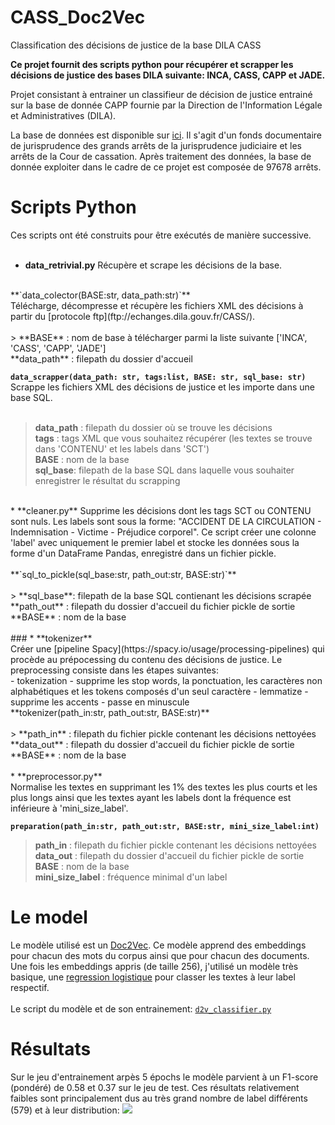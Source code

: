 # CASS_Doc2Vec
Classification des décisions de justice de la base DILA CASS

**Ce projet fournit des scripts python pour récupérer et scrapper les décisions de justice des bases DILA suivante: INCA, CASS, CAPP et JADE.**

Projet consistant à entrainer un classifieur de décision de justice entrainé sur la base de donnée CAPP fournie par la Direction de l'Information Légale et Administratives (DILA).

La base de données est disponible sur [ici](https://www.data.gouv.fr/fr/datasets/CASS/#_). Il s'agit d'un fonds documentaire de jurisprudence des grands arrêts de la jurisprudence judiciaire et les arrêts de la Cour de cassation. Après traitement des données, la base de donnée exploiter dans le cadre de ce projet est composée de 97678 arrêts.

# Scripts Python

Ces scripts ont été construits pour être exécutés de manière successive. <br>
<br>
* **data_retrivial.py**
Récupère et scrape les décisions de la base.<br>
<br>
**`data_colector(BASE:str, data_path:str)`**<br>
Télécharge, décompresse et récupère les fichiers XML des décisions à partir du [protocole ftp](ftp://echanges.dila.gouv.fr/CASS/).<br>
<br>
> **BASE** : nom de base à télécharger parmi la liste suivante ['INCA', 'CASS', 'CAPP', 'JADE']<br>
**data_path** : filepath du dossier d'accueil<br>

**`data_scrapper(data_path: str, tags:list, BASE: str, sql_base: str)`**<br>
Scrappe les fichiers XML des décisions de justice et les importe dans une base SQL.<br>
<br>
> **data_path** : filepath du dossier où se trouve les décisions<br>
**tags** : tags XML que vous souhaitez récupérer (les textes se trouve dans 'CONTENU' et les labels dans 'SCT')<br>
**BASE** : nom de la base<br>
**sql_base**: filepath de la base SQL dans laquelle vous souhaiter enregistrer le résultat du scrapping<br>

<br>
* **cleaner.py**
Supprime les décisions dont les tags SCT ou CONTENU sont nuls. Les labels sont sous la forme: "ACCIDENT DE LA CIRCULATION - Indemnisation -  Victime -  Préjudice corporel". Ce script créer une colonne 'label' avec uniquement le premier label et stocke les données sous la forme d'un DataFrame Pandas, enregistré dans un fichier pickle.<br>
<br>
**`sql_to_pickle(sql_base:str, path_out:str, BASE:str)`**<br>
<br>
> **sql_base**: filepath de la base SQL contienant les décisions scrapée<br>
**path_out** : filepath du dossier d'accueil du fichier pickle de sortie<br>
**BASE** : nom de la base<br>

<br>
### * **tokenizer**<br>
Créer une [pipeline Spacy](https://spacy.io/usage/processing-pipelines) qui procède au prépocessing du contenu des décisions de justice. Le preprocessing consiste dans les étapes suivantes:<br>
- tokenization
- supprime les stop words, la ponctuation, les caractères non alphabétiques et les tokens composés d'un seul caractère
- lemmatize
- supprime les accents
- passe en minuscule
<br>
**tokenizer(path_in:str, path_out:str, BASE:str)**<br>
<br>
> **path_in** : filepath du fichier pickle contenant les décisions nettoyées<br>
**data_out** : filepath du dossier d'accueil du fichier pickle de sortie<br>
**BASE** : nom de la base<br>

<br>
* **preprocessor.py**<br>
Normalise les textes en supprimant les 1% des textes les plus courts et les plus longs ainsi que les textes ayant les labels dont la fréquence est inférieure à 'mini_size_label'.

**`preparation(path_in:str, path_out:str, BASE:str, mini_size_label:int)`**<br>
> **path_in** : filepath du fichier pickle contenant les décisions nettoyées<br>
**data_out** : filepath du dossier d'accueil du fichier pickle de sortie<br>
**BASE** : nom de la base<br>
**mini_size_label** : fréquence minimal d'un label<br>

# Le model
Le modèle utilisé est un [Doc2Vec](https://radimrehurek.com/gensim/models/doc2vec.html). Ce modèle apprend des embeddings pour chacun des mots du corpus ainsi que pour chacun des documents. Une fois les embeddings appris (de taille 256), j'utilisé un modèle très basique, une [regression logistique](https://scikit-learn.org/stable/modules/generated/sklearn.linear_model.LogisticRegression.html?highlight=logistic%20regression#sklearn.linear_model.LogisticRegression) pour classer les textes à leur label respectif.<br>
<br>
Le script du modèle et de son entrainement: [`d2v_classifier.py`](https://github.com/leoguillaume/CASS_Doc2Vec/blob/master/src/d2v_classifier.py)<br>

# Résultats
Sur le jeu d'entrainement arpès 5 épochs le modèle parvient à un F1-score (pondéré) de 0.58 et 0.37 sur le jeu de test. Ces résultats relativement faibles sont principalement dus au très grand nombre de label différents (579) et à leur distribution:
![](https://github.com/leoguillaume/CASS_Doc2Vec/blob/charts/label_distribution.png)
